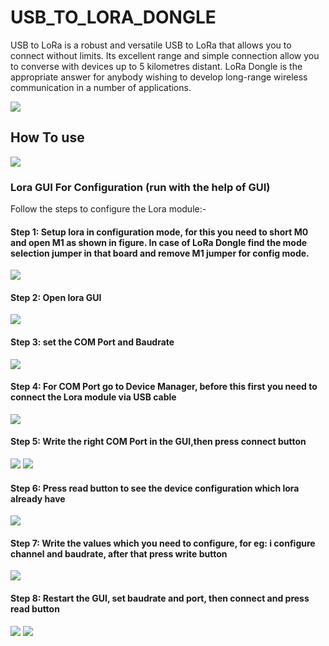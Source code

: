 # USB_TO_LORA_DONGLE

USB to LoRa is a robust and versatile USB to LoRa that allows you to connect without limits. Its excellent range and simple connection allow you to converse with devices up to 5 kilometres distant. LoRa Dongle is the appropriate answer for anybody wishing to develop long-range wireless communication in a number of applications.

<img src = "https://github.com/sbcshop/Usb_To_LoRa_Dongle_Software/blob/main/Images/lora_usb.png"/>

## How To use

<img src = "https://github.com/sbcshop/Usb_To_LoRa_Dongle_Software/blob/main/Images/img4.png"/>

### Lora GUI For Configuration (run with the help of GUI)

 Follow the steps to configure the Lora module:-

 #### Step 1: Setup lora in configuration mode, for this you need to short M0 and open M1 as shown in figure. In case of LoRa Dongle find the mode selection jumper in that board and remove M1 jumper for config mode.
 
  <img src= "https://github.com/sbcshop/Usb_To_LoRa_Dongle_Software/blob/main/Images/img2.jpg" />
 
#### Step 2: Open lora GUI 
 <img src= "https://github.com/sbcshop/Lora-HAT-for-Raspberry-Pi/blob/main/images/img_1.png" />

#### Step 3: set the COM Port and Baudrate
  <img src= "https://github.com/sbcshop/Lora-HAT-for-Raspberry-Pi/blob/main/images/img_2.png" />
 
#### Step 4: For COM Port go to Device Manager, before this first you need to connect the Lora module via USB cable 
  <img src= "https://github.com/sbcshop/Lora-HAT-for-Raspberry-Pi/blob/main/images/img_7.png" />
 
#### Step 5: Write the right COM Port in the GUI,then press connect button
  <img src= "https://github.com/sbcshop/Lora-HAT-for-Raspberry-Pi/blob/main/images/img_8.png" />
  <img src= "https://github.com/sbcshop/Lora-HAT-for-Raspberry-Pi/blob/main/images/img_9.png" />

#### Step 6: Press read button to see the device configuration which lora already have
  <img src= "https://github.com/sbcshop/Lora-HAT-for-Raspberry-Pi/blob/main/images/img__10.png" />
 
#### Step 7: Write the values which you need to configure, for eg: i configure channel and baudrate, after that press write button
  <img src= "https://github.com/sbcshop/Lora-HAT-for-Raspberry-Pi/blob/main/images/img_13.png" />
 
#### Step 8: Restart the GUI, set baudrate and port, then connect and press read button 
  <img src= "https://github.com/sbcshop/Lora-HAT-for-Raspberry-Pi/blob/main/images/img_14.png" />
  <img src= "https://github.com/sbcshop/Lora-HAT-for-Raspberry-Pi/blob/main/images/img_15.png" />
 
